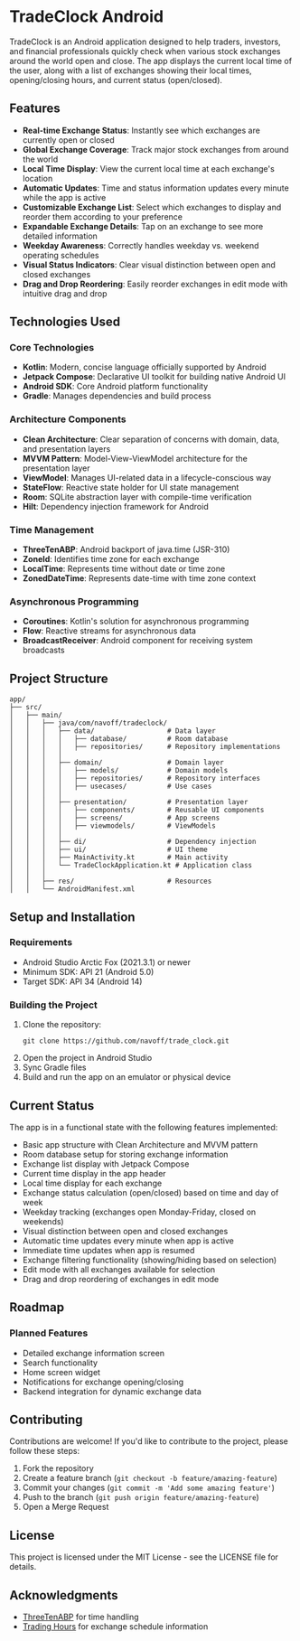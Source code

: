 # TradeClock Android

TradeClock is an Android application designed to help traders, investors, and financial professionals quickly check when various stock exchanges around the world open and close. The app displays the current local time of the user, along with a list of exchanges showing their local times, opening/closing hours, and current status (open/closed).

## Features

- **Real-time Exchange Status**: Instantly see which exchanges are currently open or closed
- **Global Exchange Coverage**: Track major stock exchanges from around the world
- **Local Time Display**: View the current local time at each exchange's location
- **Automatic Updates**: Time and status information updates every minute while the app is active
- **Customizable Exchange List**: Select which exchanges to display and reorder them according to your preference
- **Expandable Exchange Details**: Tap on an exchange to see more detailed information
- **Weekday Awareness**: Correctly handles weekday vs. weekend operating schedules
- **Visual Status Indicators**: Clear visual distinction between open and closed exchanges
- **Drag and Drop Reordering**: Easily reorder exchanges in edit mode with intuitive drag and drop

## Technologies Used

### Core Technologies

- **Kotlin**: Modern, concise language officially supported by Android
- **Jetpack Compose**: Declarative UI toolkit for building native Android UI
- **Android SDK**: Core Android platform functionality
- **Gradle**: Manages dependencies and build process

### Architecture Components

- **Clean Architecture**: Clear separation of concerns with domain, data, and presentation layers
- **MVVM Pattern**: Model-View-ViewModel architecture for the presentation layer
- **ViewModel**: Manages UI-related data in a lifecycle-conscious way
- **StateFlow**: Reactive state holder for UI state management
- **Room**: SQLite abstraction layer with compile-time verification
- **Hilt**: Dependency injection framework for Android

### Time Management

- **ThreeTenABP**: Android backport of java.time (JSR-310)
- **ZoneId**: Identifies time zone for each exchange
- **LocalTime**: Represents time without date or time zone
- **ZonedDateTime**: Represents date-time with time zone context

### Asynchronous Programming

- **Coroutines**: Kotlin's solution for asynchronous programming
- **Flow**: Reactive streams for asynchronous data
- **BroadcastReceiver**: Android component for receiving system broadcasts

## Project Structure

```text
app/
├── src/
│   ├── main/
│   │   ├── java/com/navoff/tradeclock/
│   │   │   ├── data/                  # Data layer
│   │   │   │   ├── database/          # Room database
│   │   │   │   ├── repositories/      # Repository implementations
│   │   │   │
│   │   │   ├── domain/                # Domain layer
│   │   │   │   ├── models/            # Domain models
│   │   │   │   ├── repositories/      # Repository interfaces
│   │   │   │   ├── usecases/          # Use cases
│   │   │   │
│   │   │   ├── presentation/          # Presentation layer
│   │   │   │   ├── components/        # Reusable UI components
│   │   │   │   ├── screens/           # App screens
│   │   │   │   ├── viewmodels/        # ViewModels
│   │   │   │
│   │   │   ├── di/                    # Dependency injection
│   │   │   ├── ui/                    # UI theme
│   │   │   ├── MainActivity.kt        # Main activity
│   │   │   └── TradeClockApplication.kt # Application class
│   │   │
│   │   ├── res/                       # Resources
│   │   └── AndroidManifest.xml
```

## Setup and Installation

### Requirements

- Android Studio Arctic Fox (2021.3.1) or newer
- Minimum SDK: API 21 (Android 5.0)
- Target SDK: API 34 (Android 14)

### Building the Project

1. Clone the repository:
   ```
   git clone https://github.com/navoff/trade_clock.git
   ```
2. Open the project in Android Studio
3. Sync Gradle files
4. Build and run the app on an emulator or physical device

## Current Status

The app is in a functional state with the following features implemented:

- Basic app structure with Clean Architecture and MVVM pattern
- Room database setup for storing exchange information
- Exchange list display with Jetpack Compose
- Current time display in the app header
- Local time display for each exchange
- Exchange status calculation (open/closed) based on time and day of week
- Weekday tracking (exchanges open Monday-Friday, closed on weekends)
- Visual distinction between open and closed exchanges
- Automatic time updates every minute when app is active
- Immediate time updates when app is resumed
- Exchange filtering functionality (showing/hiding based on selection)
- Edit mode with all exchanges available for selection
- Drag and drop reordering of exchanges in edit mode

## Roadmap

### Planned Features

- Detailed exchange information screen
- Search functionality
- Home screen widget
- Notifications for exchange opening/closing
- Backend integration for dynamic exchange data

## Contributing

Contributions are welcome! If you'd like to contribute to the project, please follow these steps:

1. Fork the repository
2. Create a feature branch (`git checkout -b feature/amazing-feature`)
3. Commit your changes (`git commit -m 'Add some amazing feature'`)
4. Push to the branch (`git push origin feature/amazing-feature`)
5. Open a Merge Request

## License

This project is licensed under the MIT License - see the LICENSE file for details.

## Acknowledgments

- [ThreeTenABP](https://github.com/JakeWharton/ThreeTenABP) for time handling
- [Trading Hours](https://www.tradinghours.com) for exchange schedule information
